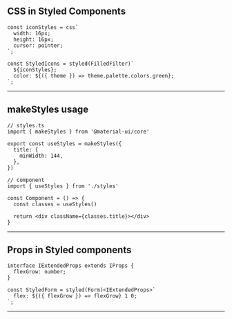 ## CSS in Styled Components

```
const iconStyles = css`
  width: 16px;
  height: 16px;
  cursor: pointer;
`;

const StyledIcons = styled(FilledFilter)`
  ${iconStyles};
  color: ${({ theme }) => theme.palette.colors.green};
`;
```

___

## makeStyles usage

```
// styles.ts
import { makeStyles } from '@material-ui/core'

export const useStyles = makeStyles({
  title: {
    minWidth: 144,
  },
})

// component
import { useStyles } from './styles'

const Component = () => {
  const classes = useStyles()

  return <div className={classes.title}></div>
}
```

___

## Props in Styled components

```
interface IExtendedProps extends IProps {
  flexGrow: number;
}

const StyledForm = styled(Form)<IExtendedProps>`
  flex: ${({ flexGrow }) => flexGrow} 1 0;
`;
```

___


